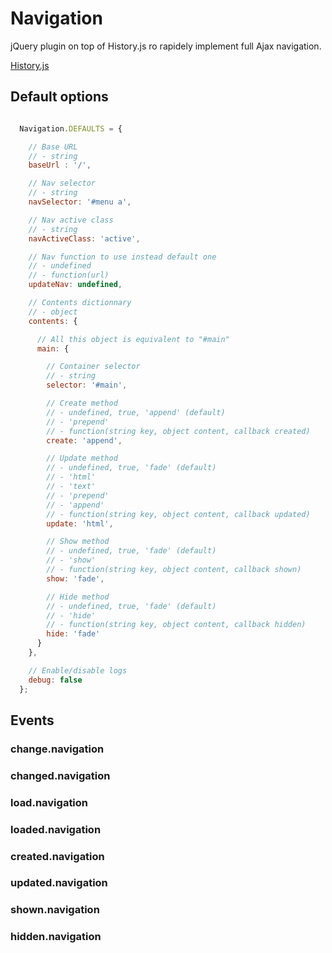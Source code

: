Navigation
==========

jQuery plugin on top of History.js ro rapidely implement full Ajax navigation.

[History.js](https://github.com/browserstate/history.js/)


Default options
---------------

```javascript

  Navigation.DEFAULTS = {

    // Base URL
    // - string
    baseUrl : '/',

    // Nav selector
    // - string
    navSelector: '#menu a',

    // Nav active class
    // - string
    navActiveClass: 'active',

    // Nav function to use instead default one
    // - undefined
    // - function(url)
    updateNav: undefined,

    // Contents dictionnary
    // - object
    contents: {

      // All this object is equivalent to "#main"
      main: {

        // Container selector
        // - string
        selector: '#main',

        // Create method
        // - undefined, true, 'append' (default)
        // - 'prepend'
        // - function(string key, object content, callback created)
        create: 'append',

        // Update method
        // - undefined, true, 'fade' (default)
        // - 'html'
        // - 'text'
        // - 'prepend'
        // - 'append'
        // - function(string key, object content, callback updated)
        update: 'html',

        // Show method
        // - undefined, true, 'fade' (default)
        // - 'show'
        // - function(string key, object content, callback shown)
        show: 'fade',

        // Hide method
        // - undefined, true, 'fade' (default)
        // - 'hide'
        // - function(string key, object content, callback hidden)
        hide: 'fade'
      }
    },

    // Enable/disable logs
    debug: false
  };

```


Events
------

### change.navigation

### changed.navigation

### load.navigation

### loaded.navigation

### created.navigation

### updated.navigation

### shown.navigation

### hidden.navigation

